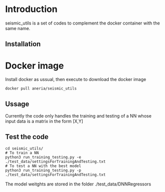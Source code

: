 # Introduction

seismic_utils is a set of codes to complement the docker container with the same name.

## Installation

# Docker image
Install docker as ussual, then execute to download the docker image
```
docker pull aneria/seismic_utils
```


## Ussage
Currently the code only handles the training and testing of a NN whose input data is a matrix in the form [X,Y]


## Test the code
```
cd seismic_utils/
# To train a NN
python3 run_training_testing.py -e ./test_data/settingsForTrainingAndTesting.txt
# To test a NN with the best model
python3 run_training_testing.py -p ./test_data/settingsForTrainingAndTesting.txt
```
The model weitghts are stored in the folder ./test_data/DNNRegressors

